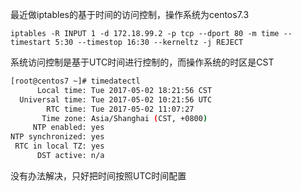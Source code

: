 最近做iptables的基于时间的访问控制，操作系统为centos7.3

`iptables -R INPUT 1 -d 172.18.99.2 -p tcp --dport 80 -m time --timestart 5:30 --timestop 16:30 --kerneltz -j REJECT`

系统访问控制是基于UTC时间进行控制的，而操作系统的时区是CST

```bash
[root@centos7 ~]# timedatectl
      Local time: Tue 2017-05-02 18:21:56 CST
  Universal time: Tue 2017-05-02 10:21:56 UTC
        RTC time: Tue 2017-05-02 11:07:27
       Time zone: Asia/Shanghai (CST, +0800)
     NTP enabled: yes
NTP synchronized: yes
 RTC in local TZ: yes
      DST active: n/a
```

没有办法解决，只好把时间按照UTC时间配置
